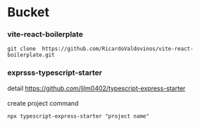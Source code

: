 # Bucket

### vite-react-boilerplate
```
git clone  https://github.com/RicardoValdovinos/vite-react-boilerplate.git
```
### exprsss-typescript-starter
detail
https://github.com/ljlm0402/typescript-express-starter \
\
create project command
```
npx typescript-express-starter "project name"
```

